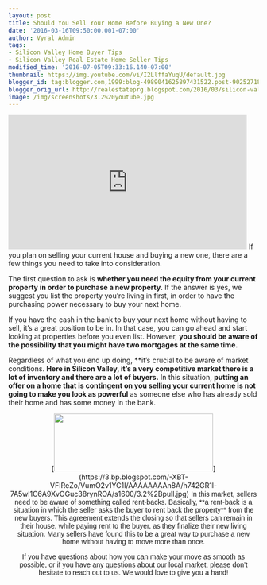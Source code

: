 ```yaml
---
layout: post
title: Should You Sell Your Home Before Buying a New One?
date: '2016-03-16T09:50:00.001-07:00'
author: Vyral Admin
tags:
- Silicon Valley Home Buyer Tips
- Silicon Valley Real Estate Home Seller Tips
modified_time: '2016-07-05T09:33:16.140-07:00'
thumbnail: https://img.youtube.com/vi/I2LlffaYuqU/default.jpg
blogger_id: tag:blogger.com,1999:blog-4989041625897431522.post-9025271890677577954
blogger_orig_url: http://realestateprg.blogspot.com/2016/03/silicon-valley-buy-sell-same-time.html
image: /img/screenshots/3.2%20youtube.jpg
---
```


<iframe allowfullscreen="" frameborder="0" height="270" src="https://www.youtube.com/embed/I2LlffaYuqU" width="480"></iframe> 
If you plan on selling your current house and buying a new one, there are a few things you need to take into consideration. 

The first question to ask is **whether you need the equity from your current property in order to purchase a new property.** If the answer is yes, we suggest you list the property you’re living in first, in order to have the purchasing power necessary to buy your next home. 

If you have the cash in the bank to buy your next home without having to sell, it’s a great position to be in. In that case, you can go ahead and start looking at properties before you even list. However, **you should be aware of the possibility that you might have two mortgages at the same time.** 

Regardless of what you end up doing, **it’s crucial to be aware of market conditions. **Here in Silicon Valley, it’s a very competitive market there is a lot of inventory and there are a lot of buyers.** In this situation, **putting an offer on a home that is contingent on you selling your current home is not going to make you look as powerful** as someone else who has already sold their home and has some money in the bank. 

<div class="separator" style="clear: both; text-align: center;">[<img 
border="0" height="116" 
src="https://3.bp.blogspot.com/-XBT-VFIReZo/VumO2v1YC1I/AAAAAAAAn8A/h742GR1l-7A5wl1C6A9XvOGuc38rynROA/s320/3.2%2Bpull.jpg" 
width="320" 
/>](https://3.bp.blogspot.com/-XBT-VFIReZo/VumO2v1YC1I/AAAAAAAAn8A/h742GR1l-7A5wl1C6A9XvOGuc38rynROA/s1600/3.2%2Bpull.jpg) 
<span style="font-family: &quot;arial&quot; , &quot;helvetica&quot; , 
sans-serif;">In this market, sellers need to be aware of something called 
rent-backs. Basically, **a rent-back is a situation in which the seller asks 
the buyer to rent back the property** from the new buyers. This agreement 
extends the closing so that sellers can remain in their house, while paying 
rent to the buyer, as they finalize their new living situation. Many sellers 
have found this to be a great way to purchase a new home without having to 
move more than once. 

If you have questions about how you can make your move as smooth as possible, 
or if you have any questions about our local market, please don’t hesitate to 
reach out to us. We would love to give you a hand!  <b> 
</b><div style="background-color: white; font-family: 
Arial,Tahoma,Helvetica,FreeSans,sans-serif; line-height: 21.56px; text-align: 
center;"><div style="background-color: white; font-family: 
Arial,Tahoma,Helvetica,FreeSans,sans-serif; line-height: 21.56px; text-align: 
center;"><div style="background-color: white; font-family: 
Arial,Tahoma,Helvetica,FreeSans,sans-serif; font-size: 15.4px; line-height: 
21.56px; text-align: center;"><div style="background-color: white; 
font-family: Arial,Tahoma,Helvetica,FreeSans,sans-serif; font-size: 15.4px; 
line-height: 21.56px; text-align: center;"> 